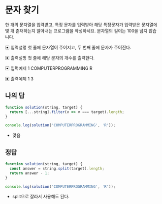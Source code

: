 # 문자 찾기

한 개의 문자열을 입력받고, 특정 문자를 입력받아 해당 특정문자가 입력받은 문자열에 몇 개 존재하는지 알아내는 프로그램을 작성하세요.
 문자열의 길이는 100을 넘지 않습니다.

▣ 입력설명
 첫 줄에 문자열이 주어지고, 두 번째 줄에 문자가 주어진다.

▣ 출력설명
 첫 줄에 해당 문자의 개수를 출력한다.

▣ 입력예제 1 COMPUTERPROGRAMMING R

▣ 출력예제 1 3

## 나의 답

```js
function solution(string, target) {
  return [...string].filter(v => v === target).length;
}

console.log(solution('COMPUTERPROGRAMMING', 'R'));
```

- 맞음

## 정답

```js
function solution(string, target) {
  const answer = string.split(target).length;
  return answer - 1;
}

console.log(solution('COMPUTERPROGRAMMING', 'R'));
```

- split으로 잘라서 사용해도 된다.